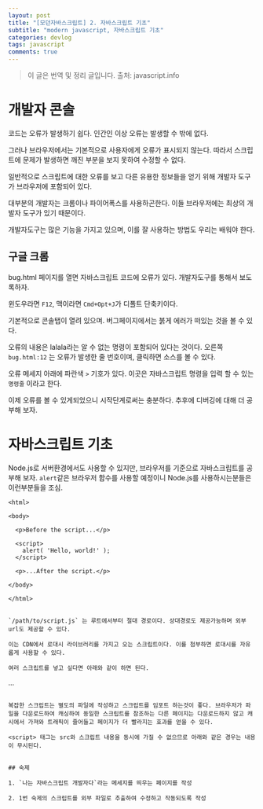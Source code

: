 ```yaml
---
layout: post
title: "[모던자바스크립트] 2. 자바스크립트 기초"
subtitle: "modern javascript, 자바스크립트 기초"
categories: devlog
tags: javascript
comments: true
---
```


> 이 글은 번역 및 정리 글입니다.
> 출처: javascript.info

# 개발자 콘솔

코드는 오류가 발생하기 쉽다. 인간인 이상 오류는 발생할 수 밖에 없다.

그러나 브라우저에서는 기본적으로 사용자에게 오류가 표시되지 않는다. 따라서 스크립트에 문제가 발생하면 깨진 부분을 보지 못하여 수정할 수 없다.

일반적으로 스크립트에 대한 오류를 보고 다른 유용한 정보들을 얻기 위해 개발자 도구가 브라우저에 포함되어 있다.

대부분의 개발자는 크롬이나 파이어폭스를 사용하곤한다. 이들 브라우저에는 최상의 개발자 도구가 있기 때문이다. 

개발자도구는 많은 기능을 가지고 있으며, 이를 잘 사용하는 방법도 우리는 배워야 한다.

## 구글 크롬

bug.html 페이지를 열면 자바스크립트 코드에 오류가 있다. 개발자도구를 통해서 보도록하자.

윈도우라면 `F12`, 맥이라면 `Cmd+Opt+J`가 디폴트 단축키이다.

기본적으로 콘솔탭이 열려 있으며. 버그페이지에서는 붉게 에러가 떠있는 것을 볼 수 있다.

오류의 내용은 lalala라는 알 수 없는 명령이 포함되어 있다는 것이다. 오른쪽 `bug.html:12` 는 오류가 발생한 줄 번호이며, 클릭하면 소스를 볼 수 있다.

오류 메세지 아래에 파란색 `>` 기호가 있다. 이곳은 자바스크립트 명령을 입력 할 수 있는 `명령줄` 이라고 한다.

이제 오류를 볼 수 있게되었으니 시작단계로써는 충분하다. 추후에 디버깅에 대해 더 공부해 보자.

# 자바스크립트 기초

Node.js로 서버환경에서도 사용할 수 있지만, 브라우저를 기준으로 자바스크립트를 공부해 보자. `alert`같은 브라우저 함수를 사용할 예정이니 Node.js를 사용하시는분들은 이런부분들을 조심. 

``` <!DOCTYPE HTML>
<html>

<body>

  <p>Before the script...</p>

  <script>
    alert( 'Hello, world!' );
  </script>

  <p>...After the script.</p>

</body>

</html>
```

<script> 태그를 사용하여 html에 자바스크립트를 작성할 수 있다.

## 외부 스크립트

```
<script src=‘/path/to/script.js’></script>
```

`/path/to/script.js` 는 루트에서부터 절대 경로이다. 상대경로도 제공가능하며 외부 url도 제공할 수 있다.

```
<script src="https://cdnjs.cloudflare.com/ajax/libs/lodash.js/3.2.0/lodash.js"></script>
```
이는 CDN에서 로대시 라이브러리를 가지고 오는 스크립트이다. 이를 첨부하면 로대시를 자유롭게 사용할 수 있다.

여러 스크립트를 넣고 싶다면 아래와 같이 하면 된다.

```
<script src="/js/script1.js"></script>
<script src="/js/script2.js"></script>
…

```

복잡한 스크립트는 별도의 파일에 작성하고 스크립트를 임포트 하는것이 좋다. 브라우저가 파일을 다운로드하여 캐싱하여 동일한 스크립트를 참조하는 다른 페이지는 다운로드하지 않고 캐시에서 가져와 트래픽이 줄어들고 페이지가 더 빨라지는 효과를 얻을 수 있다.

<script> 태그는 src와 스크립트 내용을 동시에 가질 수 없으므로 아래와 같은 경우는 내용이 무시된다.

```
<script src=""/js/script1.js">
  alert(1); // 내용이 무시된다
</script>
```

## 숙제

1. `나는 자바스크립트 개발자다`라는 메세지를 띄우는 페이지를 작성

2. 1번 숙제의 스크립트를 외부 파일로 추출하여 수정하고 작동되도록 작성
